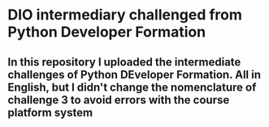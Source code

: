 # DIO intermediary challenged from Python Developer Formation

## In this repository I uploaded the intermediate challenges of Python DEveloper Formation. All in English, but I didn't change the nomenclature of challenge 3 to avoid errors with the course platform system